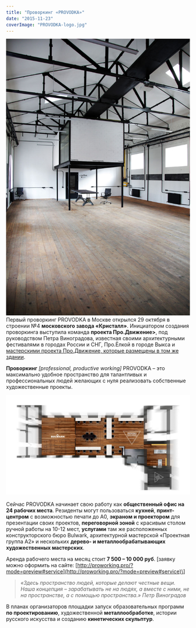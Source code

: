 ```yaml
---
title: "Проворкинг «PROVODKA»"
date: "2015-11-23"
coverImage: "PROVODKA-logo.jpg"
---
```


[![PROVODKA_28](./images/PROVODKA_28.jpg)](http://ooley.ru/wp-content/uploads/2015/11/PROVODKA_28.jpg)Первый проворкинг PROVODKA в Москве открылся 29 октября в строении №4 **московского завода «Кристалл»**. Инициатором создания проворкинга выступила команда **проекта Про.Движение>**, под руководством Петра Виноградова, известная своими архитектурными фестивалями в городах России и СНГ, Про.Ёлкой в городе Выкса и [мастерскими проекта Про.Движение, которые размещены в том же здании](http://ooley.ru/places/masterskie-proekta-pro-dvizhenie/).

**Проворкинг** _\[professional, productive working\]_ PROVODKA – это максимально удобное пространство для талантливых и профессиональных людей желающих с нуля реализовать собственные художественные проекты.

![Proworking_план 3 copy 2](./images/Proworking_plan-3-copy-2.jpg)

Сейчас PROVODKA начинает свою работу как **общественный офис на 24 рабочих места**. Резиденты могут пользоваться **кухней**, **принт-центром** с возможностью печати до А0, **экраном и проектором** для презентации своих проектов, **переговорной зоной** с красивым столом ручной работы на 10-12 мест, **услугами** там же расположенных конструкторского бюро Bulwark, архитектурной мастерской «Проектная группа А2» и нескольких **дерево- и металлообрабатывающих художественных мастерских**.

Аренда рабочего места на месяц стоит **7 500 – 10 000 руб**. \[заявку можно оформить на сайте: [http://proworking.pro/?mode=preview#service](http://proworking.pro/?mode=preview#service)\]

> _«Здесь пространство людей, которые делают честные вещи. Наша концепция – зарабатывать не на людях, а вместе с ними, не на пространстве, а с помощью пространства.» Петр Виноградов_

В планах организаторов площадки запуск образовательных программ **по проектированию**, художественной **металлообработке**, истории русского искусства и созданию **кинетических скульптур**.
